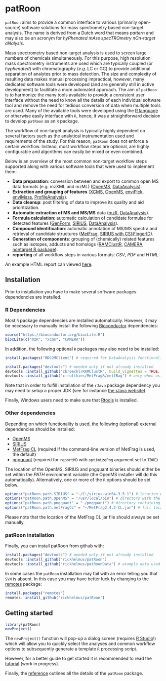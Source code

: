 # patRoon
`patRoon` aims to provide a common interface to various (primarily
open-source) software solutions for mass spectrometry based non-target analysis.
The name is derived from a Dutch word that means _pattern_ and may also be an acronym for _hyPhenated
mAss specTROmetry nOn-target aNalysis_.

Mass spectrometry based non-target analysis is used to screen large numbers of chemicals simultaneously. For this purpose, high resolution mass spectrometry instruments are used which are typically coupled (or _hyphenated_) with chromatography (_e.g._ LC or GC) to provide additional separation of analytes prior to mass detection. The size and complexity of resulting data makes manual processing impractical, however, many dedicated software tools were developed (and are generally still in active development) to facilitate a more automated approach. The aim of `patRoon` is to harmonize the many tools available to provide a consistent user interface without the need to know all the details of each individual software tool and remove the need for tedious conversion of data when multiple tools are used. Many of the available tools were developed using the [R language][R] or otherwise easily interface with `R`, hence, it was a straightforward decision to develop `patRoon` as an `R` package.

The workflow of non-target analysis is typically highly dependent on several factors such as the analytical instrumentation used and requirements of the study. For this reason, `patRoon` does not enforce a certain workflow. Instead, most workflow steps are optional, are highly configurable and algorithms can easily be mixed or even combined.

Below is an overview of the most common non-target workflow steps supported along with various software tools that were used to implement them:

* **Data preparation**: conversion between and export to common open MS data formats (e.g. mzXML and mzML) ([OpenMS], [DataAnalysis]).
* **Extraction and grouping of features** ([XCMS], [OpenMS], [enviPick], [enviMass], [ProfileAnalysis]).
* **Data cleanup**: post filtering of data to improve its quality and aid prioritization.
* **Automatic extraction of MS and MS/MS** data ([mzR], [DataAnalysis]).
* **Formula calculation**: automatic calculation of candidate formulae for detected features ([GenForm], [SIRIUS], [DataAnalysis]).
* **Compound identification**: automatic annotation of MS/MS spectra and retrieval of candidate structures ([MetFrag], [SIRIUS with CSI:FingerID][SIRIUS]).
* **Generation of components**: grouping of (chemically) related features such as isotopes, adducts and homologs ([RAMClustR], [CAMERA], [nontarget R package][nontarget]).
* **reporting** of all workflow steps in various formats: _CSV_, _PDF_ and _HTML_.

An example HTML report can viewed [here][example].

## Installation

Prior to installation you have to make several software packages dependencies are installed.

### R Dependencies

Most `R` package dependencies are installed automatically. However, it may be necessary to manually install the following [Bioconductor] dependencies:

```r
source("https://bioconductor.org/biocLite.R")
biocLite(c("mzR", "xcms", "CAMERA"))
```

In addition, the following optional `R` packages may also need to be installed:

``` r
install.packages("RDCOMClient") # required for DataAnalysis functionality

install.packages("devtools") # needed only if not already installed
devtools::install_github("cbroeckl/RAMClustR", build_vignettes = TRUE, dependencies = TRUE)
devtools::install_github("c-ruttkies/MetFragR/metfRag") # only when using the R interface (not by default)
```

Note that in order to fulfill installation of the `rJava` package dependency you may need to setup a proper JDK (see for instance [the rJava website][rJava]).

Finally, Windows users need to make sure that [Rtools] is installed.

### Other dependencies

Depending on which functionality is used, the following (optional) external dependencies should be installed:

* [OpenMS]
* [SIRIUS]
* [MetFrag CL][MetFrag-CL] (required if the command-line version of MetFrag is used, the default)
* [pngquant] (required for `reportMD` with `optimizePng` argument set to `TRUE`)

The location of the OpenMS, SIRIUS and pngquant binaries should either be set within the _PATH_ environment variable (the OpenMS installer will do this automatically). Alternatively, one or more of the `R` options should be set below.

```r
options("patRoon.path.SIRIUS" = "~/C:/sirius-win64-3.5.1") # location where SIRIUS was extracted
options("patRoon.path.OpenMS" = "/usr/local/bin") # directory with the OpenMS binaries
options("patRoon.path.pngquant" = "~/pngquant") # directory containing pngquant binary
options("patRoon.path.metFragCL" = "~/MetFrag2.4.2-CL.jar") # full location to the jar file
```

Please note that the location of the MetFrag CL jar file should always be set manually.


### patRoon installation

Finally, you can install patRoon from github with:

``` r
install.packages("devtools") # needed only if not already installed
devtools::install_github("rickhelmus/patRoon")
devtools::install_github("rickhelmus/patRoonData") # example data used by tutorial
```

In some cases the `patRoon` installation may fail with an error telling you that `SVN` is absent. In this case you may have better luck by changing to the [remotes] package:

``` r
install.packages("remotes")
remotes::install_github("rickhelmus/patRoon")
```


## Getting started

``` r
library(patRoon)
newProject()
```

The `newProject()` function will pop-up a dialog screen (requires [R Studio][RStudio]!) which will allow you to quickly select the analyses and common workflow options to subsequently generate a template `R` processing script.

However, for a better guide to get started it is recommended to read the [tutorial] (work in progress).

Finally, the [reference] outlines all the details of the `patRoon` package.

[R]: https://www.r-project.org/
[XCMS]: https://github.com/sneumann/xcms
[OpenMS]: http://openms.de/
[enviPick]: https://cran.r-project.org/web/packages/enviPick/index.html
[DataAnalysis]: https://www.bruker.com/
[enviMass]: http://www.looscomputing.ch/eng/enviMass/overview.htm
[ProfileAnalysis]: https://www.bruker.com/
[mzR]: https://github.com/sneumann/mzR/
[GenForm]: https://sourceforge.net/projects/genform
[SIRIUS]: https://bio.informatik.uni-jena.de/software/sirius/
[MetFrag]: http://c-ruttkies.github.io/MetFrag/
[RAMClustR]: https://github.com/sneumann/RAMClustR
[CAMERA]: http://msbi.ipb-halle.de/msbi/CAMERA/
[nontarget]: https://cran.r-project.org/web/packages/nontarget/index.html
[MetFrag-CL]: http://c-ruttkies.github.io/MetFrag/projects/metfragcl/
[pngquant]: https://pngquant.org/
[Bioconductor]: https://www.bioconductor.org
[rJava]: http://www.rforge.net/rJava/
[tutorial]: https://rickhelmus.github.io/patRoon/articles/tutorial.html
[reference]: https://rickhelmus.github.io/patRoon/reference/index.html
[remotes]: https://github.com/r-lib/remotes#readme
[Rtools]: https://cran.r-project.org/bin/windows/Rtools/
[RStudio]: https://www.rstudio.com/
[example]: https://rickhelmus.github.io/patRoon/examples/report.html


